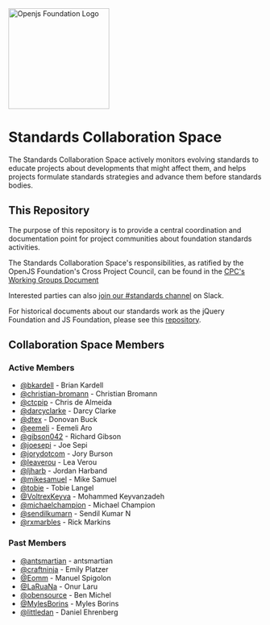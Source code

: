 <a href="https://openjsf.org">
  <picture>
    <source media="(prefers-color-scheme: dark)" srcset="https://raw.githubusercontent.com/openjs-foundation/artwork/main/openjs_foundation/openjs_foundation-logo-horizontal-color-dark_background.svg" />
    <img src="https://raw.githubusercontent.com/openjs-foundation/artwork/main/openjs_foundation/openjs_foundation-logo-horizontal-color.svg" width="200" alt="Openjs Foundation Logo" />
  </picture>
</a>

# <a id="standards-working-group"> Standards Collaboration Space

The Standards Collaboration Space actively monitors evolving standards to educate projects about developments that might affect them, and helps projects formulate standards strategies and advance them before standards bodies.

## This Repository

The purpose of this repository is to provide a central coordination and documentation point for project communities about foundation standards activities.

The Standards Collaboration Space's responsibilities, as ratified by the OpenJS Foundation's Cross Project Council, can be found in the [CPC's Working Groups Document](https://github.com/openjs-foundation/cross-project-council/blob/HEAD/governance/WORKING_GROUPS.md#standards)

Interested parties can also [join our #standards channel](https://communityinviter.com/apps/js-foundation/join-openjs-foundation-on-slack) on Slack.

For historical documents about our standards work as the jQuery Foundation and JS Foundation, please see this [repository](https://github.com/JSFoundation/standards).

## Collaboration Space Members

### Active Members

- [@bkardell](https://github.com/bkardell) - Brian Kardell
- [@christian-bromann](https://github.com/christian-bromann) - Christian Bromann
- [@ctcpip](https://github.com/ctcpip) - Chris de Almeida
- [@darcyclarke](https://github.com/darcyclarke) - Darcy Clarke
- [@dtex](https://github.com/dtex) - Donovan Buck
- [@eemeli](https://github.com/eemeli) - Eemeli Aro
- [@gibson042](https://github.com/gibson042) - Richard Gibson
- [@joesepi](https://github.com/joesepi) - Joe Sepi
- [@jorydotcom](https://github.com/jorydotcom) - Jory Burson
- [@leaverou](https://github.com/leaverou) - Lea Verou
- [@ljharb](https://github.com/ljharb) - Jordan Harband
- [@mikesamuel](https://github.com/mikesamuel) - Mike Samuel
- [@tobie](https://github.com/tobie) - Tobie Langel
- [@VoltrexKeyva](https://github.com/VoltrexKeyva) - Mohammed Keyvanzadeh
- [@michaelchampion](https://github.com/michaelchampion) - Michael Champion
- [@sendilkumarn](https://github.com/sendilkumarn) - Sendil Kumar N
- [@rxmarbles](https://github.com/rxmarbles) - Rick Markins


### Past Members

- [@antsmartian](https://github.com/antsmartian) - antsmartian
- [@craftninja](https://github.com/craftninja) - Emily Platzer
- [@Eomm](https://github.com/Eomm) - Manuel Spigolon
- [@LaRuaNa](https://github.com/LaRuaNa) - Onur Laru
- [@obensource](https://github.com/obensource) - Ben Michel
- [@MylesBorins](https://github.com/MylesBorins) - Myles Borins
- [@littledan](https://github.com/littledan) - Daniel Ehrenberg


<!-- ncu-team-sync end -->
